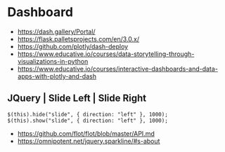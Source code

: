 # Dashboard

- https://dash.gallery/Portal/
- https://flask.palletsprojects.com/en/3.0.x/
- https://github.com/plotly/dash-deploy
- https://www.educative.io/courses/data-storytelling-through-visualizations-in-python
- https://www.educative.io/courses/interactive-dashboards-and-data-apps-with-plotly-and-dash

## JQuery | Slide Left | Slide Right

    $(this).hide("slide", { direction: "left" }, 1000);
    $(this).show("slide", { direction: "left" }, 1000);

- https://github.com/flot/flot/blob/master/API.md
- https://omnipotent.net/jquery.sparkline/#s-about
